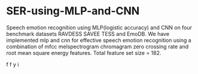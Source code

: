 # SER-using-MLP-and-CNN
Speech emotion recognition using MLP(logistic accuracy) and CNN on four benchmark datasets RAVDESS SAVEE TESS and EmoDB.
We have implemented mlp and cnn for effective speech emotion recognition using a combination of mfcc melspectrogram chromagram zero crossing rate and root mean square energy features.
Total feature set size = 182.

f	f
y	i
